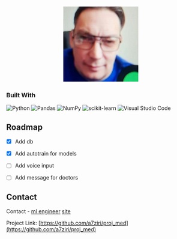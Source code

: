 



<!-- PROJECT SHIELDS -->
<!--
*** I'm using markdown "reference style" links for readability.
*** Reference links are enclosed in brackets [ ] instead of parentheses ( ).
*** See the bottom of this document for the declaration of the reference variables
*** for contributors-url, forks-url, etc. This is an optional, concise syntax you may use.
*** https://www.markdownguide.org/basic-syntax/#reference-style-links
-->


<!-- PROJECT LOGO -->
<br />
<div align="center">
  <a href="https://github.com/a7ziri/proj_med/main">
    <img src="images/logo.jpg" alt="Logo" width="200" height="200">
  </a>

</div>











### Built With



![Python](https://img.shields.io/badge/python-3670A0?style=for-the-badge&logo=python&logoColor=ffdd54)
![Pandas](https://img.shields.io/badge/Pandas-2C2D72?style=for-the-badge&logo=pandas&logoColor=white)
![NumPy](https://img.shields.io/badge/numpy-%23013243.svg?style=for-the-badge&logo=numpy&logoColor=white)
![scikit-learn](https://img.shields.io/badge/scikit--learn-%23F7931E.svg?style=for-the-badge&logo=scikit-learn&logoColor=white)
![Visual Studio Code](https://img.shields.io/badge/Visual%20Studio%20Code-0078d7.svg?style=for-the-badge&logo=visual-studio-code&logoColor=white)

















<!-- ROADMAP -->
## Roadmap

- [x] Add db
- [x] Add autotrain for  models
- [ ] Add voice input
- [ ] Add message for doctors








<!-- CONTACT -->
## Contact

Contact - [ml engineer](https://t.me/ryoshu1221)
          [site](https://t.me/chpionn)

Project Link: [https://github.com/a7ziri/proj_med](https://github.com/a7ziri/proj_med)









<!-- MARKDOWN LINKS & IMAGES -->
<!-- https://www.markdownguide.org/basic-syntax/#reference-style-links -->
[product-screenshot]:images/3i6des2c9mI.jpg
